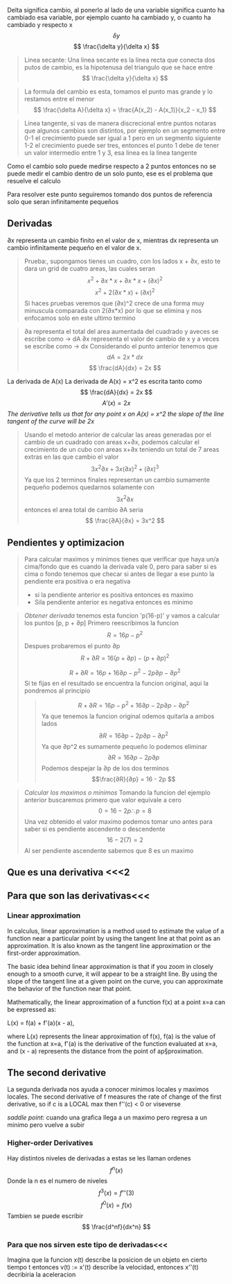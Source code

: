 Delta significa cambio, al ponerlo al lado de una variable significa cuanto ha cambiado esa variable, por ejemplo cuanto ha cambiado y, o cuanto ha cambiado y respecto x
$$ \delta y $$
$$ \frac{\delta y}{\delta x} $$
> Linea secante: Una linea secante es la linea recta que conecta dos putos de cambio, es la hipotenusa del triangulo que se hace entre $$ \frac{\delta y}{\delta x} $$

> La formula del cambio es esta, tomamos el punto mas grande y lo restamos entre el menor
> $$ \frac{\delta A}{\delta x} = \frac{A(x_2) - A(x_1)}{x_2 - x_1} $$

> Linea tangente, si vas de manera discrecional entre puntos notaras que algunos cambios son distintos, por ejemplo en un segmento entre 0-1 el crecimiento puede ser igual a 1 pero en un segmento siguiente 1-2 el crecimiento puede ser tres, entonces el punto 1 debe de tener un valor intermedio entre 1 y 3, esa linea es la linea tangente

Como el cambio solo puede medirse respecto a 2 puntos entonces no se puede medir el cambio dentro de un solo punto, ese es el problema que resuelve el calculo

Para resolver este punto seguiremos tomando dos puntos de referencia solo que seran infinitamente pequeños

## Derivadas
∂x representa un cambio finito en el valor de x, mientras dx representa un cambio infinitamente pequeño en el valor de x.

> Prueba:, supongamos tienes un cuadro, con los lados x + ∂x, esto te dara un grid de cuatro areas, las cuales seran
> $$ x^2 + ∂x*x+∂x*x+(∂x)^2 $$
> $$ x^2+2(∂x*x)+(∂x)^2 $$
> Si haces pruebas veremos que (∂x)^2 crece de una forma muy minuscula comparada con 2(∂x*x) por lo que se elimina y nos enfocamos solo en este ultimo termino

> ∂a representa el total del area aumentada del cuadrado y aveces se escribe como -> dA
> ∂x representa el valor de cambio de x y a veces se escribe como -> dx
> Considerando el punto anterior tenemos que
> $$dA = 2x*dx $$
> $$ \frac{dA}{dx} = 2x $$

La derivada de A(x)
La derivada de A(x) = x^2 es escrita tanto como
$$ \frac{dA}{dx} = 2x $$
$$A'(x) = 2x$$
_The derivative tells us that for any point x on A(x) = x^2 the slope of the line tangent of the curve will be 2x_

> Usando el metodo anterior de calcular las areas generadas por el cambio de un cuadrado con areas x+∂x, podemos calcular el crecimiento de un cubo con areas x+∂x teniendo un total de 7 areas extras en las que cambio el valor
> $$ 3x^2∂x + 3x(∂x)^2 + (∂x)^3 $$
> Ya que los 2 terminos finales representan un cambio sumamente pequeño podemos quedarnos solamente con
> $$ 3x^2∂x $$
> entonces el area total de cambio ∂A seria
> $$ \frac{∂A}{∂x} = 3x^2 $$

## Pendientes y optimizacion
> Para calcular maximos y minimos tienes que verificar que haya un/a cima/fondo que es cuando la derivada vale 0, pero para saber si es cima o fondo tenemos que checar si antes de llegar a ese punto la pendiente era positiva o era negativa
> - si la pendiente anterior es positiva entonces es maximo
> - Sila pendiente anterior es negativa entonces es minimo

>  *Obtener derivada*
> tenemos esta funcion 'p(16-p)' y vamos a calcular los puntos [p, p + ∂p]
> Primero reescribimos la funcion
> $$ R = 16p - p^2 $$
> Despues probaremos el punto ∂p
> $$ R + ∂R = 16(p + ∂p) - (p + ∂p)^2 $$
> 
> $$R + ∂R = 16p + 16∂p - p^2 - 2p∂p - ∂p^2$$
> Si te fijas en el resultado se encuentra la funcion original, aqui la pondremos al principio
> > $$R + ∂R = 16p - p^2 + 16∂p - 2p∂p - ∂p^2$$
> Ya que tenemos la funcion original odemos quitarla a ambos lados
> $$∂R = 16∂p - 2p∂p - ∂p^2$$
> Ya que ∂p^2 es sumamente pequeño lo podemos eliminar
> $$∂R = 16∂p - 2p∂p$$
> Podemos despejar la ∂p de los dos terminos
> $$\frac{∂R}{∂p} = 16 - 2p $$

> *Calcular los maximos o minimos*
> Tomando la funcion del ejemplo anterior buscaremos primero que valor equivale a cero
> $$ 0 = 16 - 2p \therefore p = 8 $$
> Una vez obtenido el valor maximo podemos tomar uno antes para saber si es pendiente ascendente o descendente
> $$16-2(7) = 2$$
> Al ser pendiente ascendente sabemos que 8 es un maximo

## Que es una derivativa <<<2

## Para que son las derivativas<<< 

### Linear approximation
In calculus, linear approximation is a method used to estimate the value of a function near a particular point by using the tangent line at that point as an approximation. It is also known as the tangent line approximation or the first-order approximation.

The basic idea behind linear approximation is that if you zoom in closely enough to a smooth curve, it will appear to be a straight line. By using the slope of the tangent line at a given point on the curve, you can approximate the behavior of the function near that point.

Mathematically, the linear approximation of a function f(x) at a point x=a can be expressed as:

L(x) = f(a) + f'(a)(x - a),

where L(x) represents the linear approximation of f(x), f(a) is the value of the function at x=a, f'(a) is the derivative of the function evaluated at x=a, and (x - a) represents the distance from the point of ap§proximation.

## The second derivative
La segunda derivada nos ayuda a conocer minimos locales y maximos locales.
The second derivative of f measures the rate of change of the first derivative, so if c is a LOCAL max then f''(c) < 0 or viseverse

_saddle point_: cuando una grafica llega a un maximo pero regresa a un minimo pero vuelve a subir

### Higher-order Derivatives
Hay distintos niveles de derivadas a estas se les llaman ordenes
$$f^n(x) $$
Donde la n es el numero de niveles
$$ f^3(x) = f'''(3) $$
$$ f^0(x) = f(x) $$
Tambien se puede escribir
$$ \frac{d^nf}{dx^n} $$
### Para que nos sirven este tipo de derivadas<<<
Imagina que la funcion x(t) describe la posicion de un objeto en cierto tiempo t
entonces v(t) := x'(t) describe la velocidad, entonces x''(t) decribiria la aceleracion

